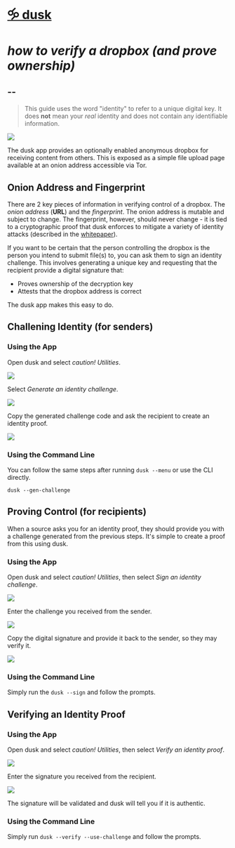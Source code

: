 # [🝰 dusk](https://rundusk.org)
# *how to verify a dropbox (and prove ownership)*
## --

> This guide uses the word "identity" to refer to a unique digital key. It does **not** mean your *real* identity and does not contain any identifiable information.

![](assets/images/dropbox.png)

The dusk app provides an optionally enabled anonymous dropbox for receiving content from others. This is exposed as a simple file upload page 
available at an onion address accessible via Tor.

## Onion Address and Fingerprint

There are 2 key pieces of information in verifying control of a dropbox. The *onion address* (**URL**) and the *fingerprint*. 
The onion address is mutable and subject to change. The fingerprint, however, should never change - it is tied to a cryptographic 
proof that dusk enforces to mitigate a variety of identity attacks (described in the [whitepaper](whitepaper.md)).

If you want to be certain that the person controlling the dropbox is the person you intend to submit file(s) to, you can ask them 
to sign an identity challenge. This involves generating a unique key and requesting that the recipient provide a digital signature that: 

* Proves ownership of the decryption key
* Attests that the dropbox address is correct

The dusk app makes this easy to do.

## Challening Identity (for senders)

### Using the App

Open dusk and select *caution! Utilities*.

![](assets/images/verify-app-001.png)

Select *Generate an identity challenge*.

![](assets/images/verify-app-002.png)

Copy the generated challenge code and ask the recipient to create an identity proof.

![](assets/images/verify-app-003.png)

### Using the Command Line

You can follow the same steps after running `dusk --menu` or use the CLI directly.

```
dusk --gen-challenge
```

## Proving Control (for recipients)

When a source asks you for an identity proof, they should provide you with a challenge generated from the previous steps. 
It's simple to create a proof from this using dusk.

### Using the App

Open dusk and select *caution! Utilities*, then select *Sign an identity challenge*.

![](assets/images/verify-app-004.png)

Enter the challenge you received from the sender.

![](assets/images/verify-app-005.png)

Copy the digital signature and provide it back to the sender, so they may verify it.

![](assets/images/verify-app-006.png)

### Using the Command Line

Simply run the `dusk --sign` and follow the prompts.

## Verifying an Identity Proof

### Using the App

Open dusk and select *caution! Utilities*, then select *Verify an identity proof*.

![](assets/images/verify-app-007.png)

Enter the signature you received from the recipient.

![](assets/images/verify-app-008.png)

The signature will be validated and dusk will tell you if it is authentic.

### Using the Command Line

Simply run `dusk --verify --use-challenge` and follow the prompts.
